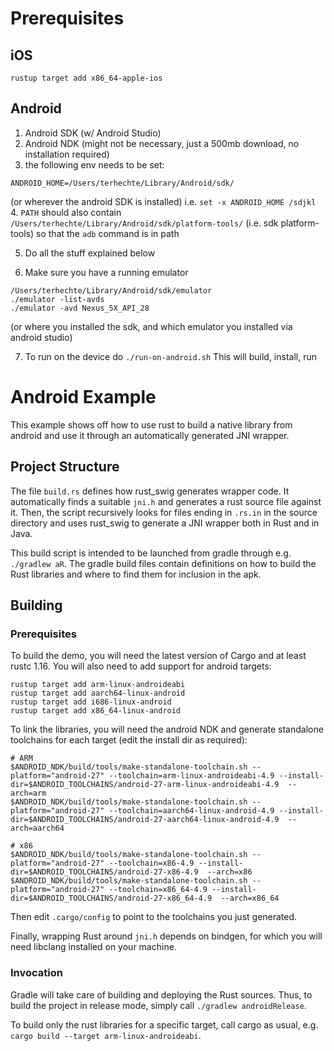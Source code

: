 # Prerequisites

## iOS
```
rustup target add x86_64-apple-ios
```

## Android

1. Android SDK (w/ Android Studio)
2. Android NDK (might not be necessary, just a 500mb download, no installation required)
3. the following env needs to be set:
```
ANDROID_HOME=/Users/terhechte/Library/Android/sdk/
```
(or wherever the android SDK is installed) i.e.  `set -x ANDROID_HOME /sdjkl`
4. `PATH` should also contain `/Users/terhechte/Library/Android/sdk/platform-tools/`
(i.e. sdk platform-tools) so that the `adb` command is in path

5. Do all the stuff explained below

6. Make sure you have a running emulator
```
/Users/terhechte/Library/Android/sdk/emulator
./emulator -list-avds
./emulator -avd Nexus_5X_API_28
```
(or where you installed the sdk, and which emulator you installed via android studio)

7. To run on the device do `./run-on-android.sh` This will build, install, run

# Android Example

This example shows off how to use rust to build a native library from android
and use it through an automatically generated JNI wrapper.

## Project Structure

The file `build.rs` defines how rust_swig generates wrapper code. It
automatically finds a suitable `jni.h` and generates a rust source file against
it. Then, the script recursively looks for files ending in `.rs.in` in the
source directory and uses rust_swig to generate a JNI wrapper both in Rust and
in Java.

This build script is intended to be launched from gradle through e.g. `./gradlew
aR`. The gradle build files contain definitions on how to build the Rust
libraries and where to find them for inclusion in the apk.

## Building

### Prerequisites
To build the demo, you will need the latest version of Cargo and at least rustc
1.16. You will also need to add support for android targets:

``` shell
rustup target add arm-linux-androideabi
rustup target add aarch64-linux-android
rustup target add i686-linux-android
rustup target add x86_64-linux-android
```

To link the libraries, you will need the android NDK and generate standalone
toolchains for each target (edit the install dir as required):

``` shell
# ARM
$ANDROID_NDK/build/tools/make-standalone-toolchain.sh --platform="android-27" --toolchain=arm-linux-androideabi-4.9 --install-dir=$ANDROID_TOOLCHAINS/android-27-arm-linux-androideabi-4.9  --arch=arm
$ANDROID_NDK/build/tools/make-standalone-toolchain.sh --platform="android-27" --toolchain=aarch64-linux-android-4.9 --install-dir=$ANDROID_TOOLCHAINS/android-27-aarch64-linux-android-4.9  --arch=aarch64

# x86
$ANDROID_NDK/build/tools/make-standalone-toolchain.sh --platform="android-27" --toolchain=x86-4.9 --install-dir=$ANDROID_TOOLCHAINS/android-27-x86-4.9  --arch=x86
$ANDROID_NDK/build/tools/make-standalone-toolchain.sh --platform="android-27" --toolchain=x86_64-4.9 --install-dir=$ANDROID_TOOLCHAINS/android-27-x86_64-4.9  --arch=x86_64
```

Then edit `.cargo/config` to point to the toolchains you just generated.

Finally, wrapping Rust around `jni.h` depends on bindgen, for which you will
need libclang installed on your machine.

### Invocation

Gradle will take care of building and deploying the Rust sources. Thus, to build
the project in release mode, simply call `./gradlew androidRelease`.

To build only the rust libraries for a specific target, call cargo as usual, e.g.
`cargo build --target arm-linux-androideabi`.
